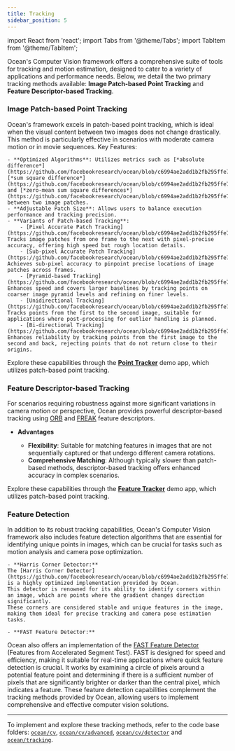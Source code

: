 ```yaml
---
title: Tracking
sidebar_position: 5
---
```


import React from 'react';
import Tabs from '@theme/Tabs';
import TabItem from '@theme/TabItem';

Ocean's Computer Vision framework offers a comprehensive suite of tools for tracking and motion estimation, designed to cater to a variety of applications and performance needs.
Below, we detail the two primary tracking methods available: **Image Patch-based Point Tracking** and **Feature Descriptor-based Tracking**.

### Image Patch-based Point Tracking

Ocean's framework excels in patch-based point tracking, which is ideal when the visual content between two images does not change drastically. This method is particularly effective in scenarios with moderate camera motion or in movie sequences.
Key Features:

    - **Optimized Algorithms**: Utilizes metrics such as [*absolute difference*](https://github.com/facebookresearch/ocean/blob/c6994ae2add1b2fb295ffe7bffa5abdb7bd5e486/impl/ocean/cv/SumAbsoluteDifferences.h#L30), [*sum square difference*](https://github.com/facebookresearch/ocean/blob/c6994ae2add1b2fb295ffe7bffa5abdb7bd5e486/impl/ocean/cv/SumSquareDifferences.h#L28), and [*zero-mean sum square differences*](https://github.com/facebookresearch/ocean/blob/c6994ae2add1b2fb295ffe7bffa5abdb7bd5e486/impl/ocean/cv/ZeroMeanSumSquareDifferences.h#L26) between two image patches.
    - **Adjustable Patch Size**: Allows users to balance execution performance and tracking precision.
    - **Variants of Patch-based Tracking**:
        - [Pixel Accurate Patch Tracking](https://github.com/facebookresearch/ocean/blob/c6994ae2add1b2fb295ffe7bffa5abdb7bd5e486/impl/ocean/cv/Motion.h#L129): Tracks image patches from one frame to the next with pixel-precise accuracy, offering high speed but rough location details.
        - [Sub-pixel Accurate Patch Tracking](https://github.com/facebookresearch/ocean/blob/c6994ae2add1b2fb295ffe7bffa5abdb7bd5e486/impl/ocean/cv/advanced/AdvancedMotion.h#L406): Achieves sub-pixel accuracy to pinpoint precise locations of image patches across frames.
        - [Pyramid-based Tracking](https://github.com/facebookresearch/ocean/blob/c6994ae2add1b2fb295ffe7bffa5abdb7bd5e486/impl/ocean/cv/advanced/AdvancedMotion.h#L152): Enhances speed and covers larger baselines by tracking points on coarser image pyramid levels and refining on finer levels.
        - [Unidirectional Tracking](https://github.com/facebookresearch/ocean/blob/c6994ae2add1b2fb295ffe7bffa5abdb7bd5e486/impl/ocean/cv/advanced/AdvancedMotion.h#L152): Tracks points from the first to the second image, suitable for applications where post-processing for outlier handling is planned.
        - [Bi-directional Tracking](https://github.com/facebookresearch/ocean/blob/c6994ae2add1b2fb295ffe7bffa5abdb7bd5e486/impl/ocean/cv/advanced/AdvancedMotion.h#L270): Enhances reliability by tracking points from the first image to the second and back, rejecting points that do not return close to their origins.

Explore these capabilities through the [**Point Tracker**](demoapps/crossplatformapps/point_tracker.md) demo app, which utilizes patch-based point tracking.


### Feature Descriptor-based Tracking
For scenarios requiring robustness against more significant variations in camera motion or perspective, Ocean provides powerful descriptor-based tracking using [ORB](https://github.com/facebookresearch/ocean/blob/c6994ae2add1b2fb295ffe7bffa5abdb7bd5e486/impl/ocean/cv/detector/ORBFeature.h#L39) and [FREAK](https://github.com/facebookresearch/ocean/blob/c6994ae2add1b2fb295ffe7bffa5abdb7bd5e486/impl/ocean/cv/detector/FREAKDescriptor.h#L85) feature descriptors.

- **Advantages**

    - **Flexibility**: Suitable for matching features in images that are not sequentially captured or that undergo different camera rotations.
    - **Comprehensive Matching**: Although typically slower than patch-based methods, descriptor-based tracking offers enhanced accuracy in complex scenarios.

Explore these capabilities through the [**Feature Tracker**](demoapps/crossplatformapps/feature_tracker.md) demo app, which utilizes patch-based point tracking.


### Feature Detection

In addition to its robust tracking capabilities, Ocean's Computer Vision framework also includes feature detection algorithms that are essential for identifying unique points in images, which can be crucial for tasks such as motion analysis and camera pose optimization.

    - **Harris Corner Detector:**
    The [Harris Corner Detector](https://github.com/facebookresearch/ocean/blob/c6994ae2add1b2fb295ffe7bffa5abdb7bd5e486/impl/ocean/cv/detector/HarrisCornerDetector.h#L38) is a highly optimized implementation provided by Ocean.
    This detector is renowned for its ability to identify corners within an image, which are points where the gradient changes direction significantly.
    These corners are considered stable and unique features in the image, making them ideal for precise tracking and camera pose estimation tasks.

    - **FAST Feature Detector:**
Ocean also offers an implementation of the [FAST Feature Detector](https://github.com/facebookresearch/ocean/blob/c6994ae2add1b2fb295ffe7bffa5abdb7bd5e486/impl/ocean/cv/detector/FASTFeatureDetector.h#L32) (Features from Accelerated Segment Test).
FAST is designed for speed and efficiency, making it suitable for real-time applications where quick feature detection is crucial.
It works by examining a circle of pixels around a potential feature point and determining if there is a sufficient number of pixels that are significantly brighter or darker than the central pixel, which indicates a feature.
These feature detection capabilities complement the tracking methods provided by Ocean, allowing users to implement comprehensive and effective computer vision solutions.


---

To implement and explore these tracking methods, refer to the code base folders: [`ocean/cv`](https://github.com/facebookresearch/ocean/tree/c6994ae2add1b2fb295ffe7bffa5abdb7bd5e486/impl/ocean/cv), [`ocean/cv/advanced`](https://github.com/facebookresearch/ocean/tree/c6994ae2add1b2fb295ffe7bffa5abdb7bd5e486/impl/ocean/cv/advanced), [`ocean/cv/detector`](https://github.com/facebookresearch/ocean/tree/c6994ae2add1b2fb295ffe7bffa5abdb7bd5e486/impl/ocean/cv/detector) and [`ocean/tracking`](https://github.com/facebookresearch/ocean/tree/c6994ae2add1b2fb295ffe7bffa5abdb7bd5e486/impl/ocean/tracking).
